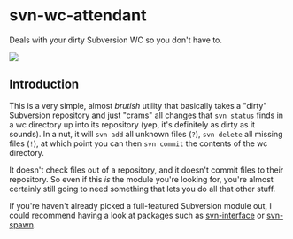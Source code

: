 # svn-wc-attendant

Deals with your dirty Subversion WC so you don't have to.

<img src="https://travis-ci.org/prometheas/svn-wc-attendant.svg">


## Introduction

This is a very simple, almost _brutish_ utility that basically takes a "dirty" Subversion repository and just "crams" all changes that `svn status` finds in a wc directory up into its repository (yep, it's definitely as dirty as it sounds).  In a nut, it will `svn add` all unknown files (`?`), `svn delete` all missing files (`!`), at which point you can then `svn commit` the contents of the wc directory.

It doesn't check files out of a repository, and it doesn't commit files to their repository.  So even if this _is_ the module you're looking for, you're almost certainly still going to need something that lets you do all that other stuff.

If you're haven't already picked a full-featured Subversion module out, I could recommend having a look at packages such as [svn-interface](https://www.npmjs.com/package/svn-interface) or [svn-spawn](https://www.npmjs.com/package/svn-spawn).
